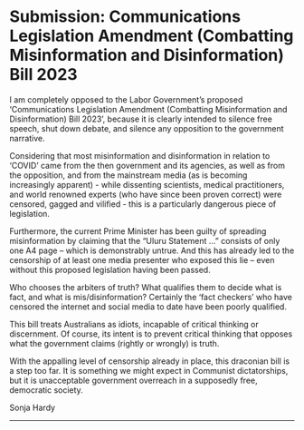# Submission: Communications Legislation Amendment (Combatting Misinformation and Disinformation) Bill 2023

I am completely opposed to the Labor Government’s proposed ‘Communications Legislation
Amendment (Combatting Misinformation and Disinformation) Bill 2023’, because it is clearly
intended to silence free speech, shut down debate, and silence any opposition to the
government narrative.

Considering that most misinformation and disinformation in relation to ‘COVID’ came from
the then government and its agencies, as well as from the opposition, and from the
mainstream media (as is becoming increasingly apparent) - while dissenting scientists,
medical practitioners, and world renowned experts (who have since been proven correct)
were censored, gagged and vilified - this is a particularly dangerous piece of legislation.

Furthermore, the current Prime Minister has been guilty of spreading misinformation by
claiming that the “Uluru Statement …” consists of only one A4 page – which is demonstrably
untrue. And this has already led to the censorship of at least one media presenter who
exposed this lie – even without this proposed legislation having been passed.

Who chooses the arbiters of truth? What qualifies them to decide what is fact, and what is
mis/disinformation? Certainly the ‘fact checkers’ who have censored the internet and social
media to date have been poorly qualified.

This bill treats Australians as idiots, incapable of critical thinking or discernment. Of course,
its intent is to prevent critical thinking that opposes what the government claims (rightly or
wrongly) is truth.

With the appalling level of censorship already in place, this draconian bill is a step too far. It
is something we might expect in Communist dictatorships, but it is unacceptable government
overreach in a supposedly free, democratic society.

Sonja Hardy


-----

